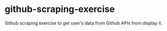 # github-scraping-exercise
Github scraping exercise to get user's data from Github APIs from display it.
